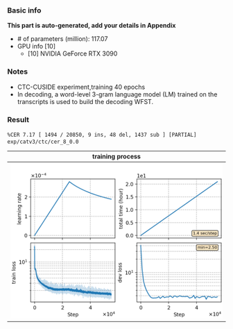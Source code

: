 ### Basic info

**This part is auto-generated, add your details in Appendix**

* \# of parameters (million): 117.07
* GPU info \[10\]
  * \[10\] NVIDIA GeForce RTX 3090

### Notes

* CTC-CUSIDE experiment,training 40 epochs 
* In decoding, a word-level 3-gram language model (LM) trained on the transcripts is used to build the decoding WFST.

### Result
```
%CER 7.17 [ 1494 / 20850, 9 ins, 48 del, 1437 sub ] [PARTIAL] exp/catv3/ctc/cer_8_0.0
```

|     training process    |
|:-----------------------:|
|![monitor](./monitor.png)|
